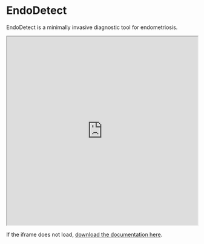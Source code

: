 # EndoDetect

EndoDetect is a minimally invasive diagnostic tool for endometriosis.

<iframe src="https://docs.google.com/viewer?url=https://raw.githubusercontent.com/ColmCoffey/EndoDetect/main/EndoDetect%20-%20Colm%20Coffey.pdf&embedded=true" width="100%" height="500px"></iframe>

If the iframe does not load, [download the documentation here](https://raw.githubusercontent.com/ColmCoffey/EndoDetect/main/EndoDetect%20-%20Colm%20Coffey.pdf).
